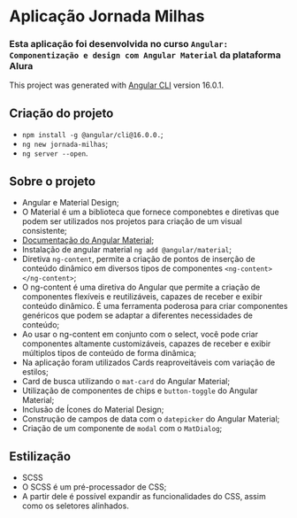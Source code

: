 # Aplicação Jornada Milhas

### Esta aplicação foi desenvolvida no curso `Angular: Componentização e design com Angular Material` da plataforma Alura

This project was generated with [Angular CLI](https://github.com/angular/angular-cli) version 16.0.1.

## Criação do projeto

- `npm install -g @angular/cli@16.0.0.`;
- `ng new jornada-milhas`;
- `ng server --open`.

## Sobre o projeto

- Angular e Material Design;
- O Material é um a biblioteca que fornece componebtes e diretivas que podem ser utilizados nos projetos para criação de um visual consistente;
- <a href="https://material.angular.io/">Documentação do Angular Material</a>;
- Instalação de angular material `ng add @angular/material`;
- Diretiva `ng-content`, permite a criação de pontos de inserção de conteúdo dinâmico em diversos tipos de componentes `<ng-content></ng-content>`;
- O ng-content é uma diretiva do Angular que permite a criação de componentes flexíveis e reutilizáveis, capazes de receber e exibir conteúdo dinâmico. É uma ferramenta poderosa para criar componentes genéricos que podem se adaptar a diferentes necessidades de conteúdo;
- Ao usar o ng-content em conjunto com o select, você pode criar componentes altamente customizáveis, capazes de receber e exibir múltiplos tipos de conteúdo de forma dinâmica;
- Na aplicação foram utilizados Cards reaproveitáveis com variação de estilos;
- Card de busca utilizando o `mat-card` do Angular Material;
- Utilização de componentes de chips e `button-toggle` do Angular Material;
- Inclusão de Ícones do Material Design;
- Construção de campos de data com o `datepicker` do Angular Material;
- Criação de um componente de `modal` com o `MatDialog`;

## Estilização

- SCSS
- O SCSS é um pré-processador de CSS;
- A partir dele é possível expandir as funcionalidades do CSS, assim como os seletores alinhados.
